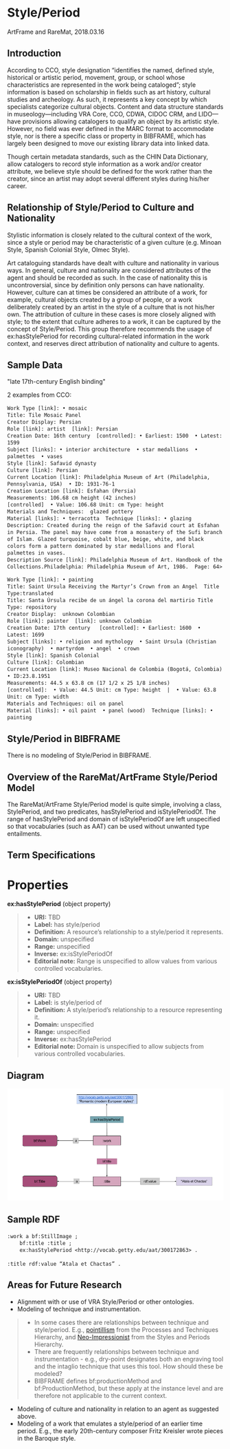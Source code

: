 Style/Period
============

ArtFrame and RareMat, 2018.03.16

Introduction
-----------
According to CCO, style designation “identifies the named, defined style, historical or artistic period, movement, group, or school whose characteristics are represented in the work being cataloged”; style information is based on scholarship in fields such as art history, cultural studies and archeology. As such, it represents a key concept by which specialists categorize cultural objects. Content and data structure standards in museology—including VRA Core, CCO, CDWA, CIDOC CRM, and LIDO—have provisions allowing catalogers to qualify an object by its artistic style. However, no field was ever defined in the MARC format to accommodate style, nor is there a specific class or property in BIBFRAME, which has largely been designed to move our existing library data into linked data. 

Though certain metadata standards, such as the CHIN Data Dictionary, allow catalogers to record style information as a work and/or creator attribute, we believe style should be defined for the work rather than the creator, since an artist may adopt several different styles during his/her career.

Relationship of Style/Period to Culture and Nationality
------------

Stylistic information is closely related to the cultural context of the work, since a style or period may be characteristic of a given culture (e.g. Minoan Style, Spanish Colonial Style, Olmec Style).  

Art cataloguing standards have dealt with culture and nationality in various ways. In general, culture and nationality are considered attributes of the agent and should be recorded as such. In the case of nationality this is uncontroversial, since by definition only persons can have nationality. However, culture can at times be considered an attribute of a work, for example,  cultural objects created by a group of people, or a work deliberately created by an artist in the style of a culture that is not his/her own. The attribution of culture in these cases is more closely aligned with style; to the extent that culture adheres to a work, it can be captured by the concept of Style/Period. This group therefore recommends the usage of ex:hasStylePeriod for recording cultural-related information in the work context, and reserves direct attribution of nationality and culture to agents.  

Sample Data
-----------
"late 17th-century English binding"

2 examples from CCO:

```Class [controlled]: • decorative arts  • Islamic art  • murals
Work Type [link]: • mosaic
Title: Tile Mosaic Panel
Creator Display: Persian
Role [link]: artist  [link]: Persian
Creation Date: 16th century  [controlled]: • Earliest: 1500  • Latest: 1599
Subject [links]: • interior architecture  • star medallions  • palmettes  • vases
Style [link]: Safavid dynasty
Culture [link]: Persian
Current Location [link]: Philadelphia Museum of Art (Philadelphia, Pennsylvania, USA)  • ID: 1931-76-1
Creation Location [link]: Esfahan (Persia)
Measurements: 106.68 cm height (42 inches)
[controlled]  • Value: 106.68 Unit: cm Type: height
Materials and Techniques:  glazed pottery 
Material [links]: • terracotta  Technique [links]: • glazing
Description: Created during the reign of the Safavid court at Esfahan in Persia. The panel may have come from a monastery of the Sufi branch of Islam. Glazed turquoise, cobalt blue, beige, white, and black colors form a pattern dominated by star medallions and floral palmettes in vases.
Description Source [link]: Philadelphia Museum of Art. Handbook of the Collections.Philadelphia: Philadelphia Museum of Art, 1986.  Page: 64>
```
```Class [controlled]: • paintings  • South American art
Work Type [link]: • painting
Title: Saint Ursula Receiving the Martyr’s Crown from an Angel  Title Type:translated
Title: Santa Úrsula recibe de un ángel la corona del martirio Title Type: repository
Creator Display:  unknown Colombian
Role [link]: painter  [link]: unknown Colombian
Creation Date: 17th century   [controlled]: • Earliest: 1600  • Latest: 1699
Subject [links]: • religion and mythology  • Saint Ursula (Christian iconography)  • martyrdom  • angel  • crown
Style [link]: Spanish Colonial
Culture [link]: Colombian
Current Location [link]: Museo Nacional de Colombia (Bogotá, Colombia)  • ID:23.8.1951
Measurements: 44.5 x 63.8 cm (17 1/2 x 25 1/8 inches)
[controlled]:  • Value: 44.5 Unit: cm Type: height  |  • Value: 63.8 Unit: cm Type: width 
Materials and Techniques: oil on panel
Material [links]: • oil paint  • panel (wood)  Technique [links]: • painting
```
 


Style/Period in BIBFRAME
------------
There is no modeling of Style/Period in BIBFRAME.

Overview of the RareMat/ArtFrame Style/Period Model
----------
The RareMat/ArtFrame Style/Period model is quite simple, involving a class, StylePeriod, and two predicates, hasStylePeriod and isStylePeriodOf. The range of hasStylePeriod and domain of isStylePeriodOf are left unspecified so that vocabularies (such as AAT) can be used without unwanted type entailments.

Term Specifications
---------------

Properties
==========

**ex:hasStylePeriod** (object property)
> - **URI:** TBD
> - **Label:** has style/period
> - **Definition:** A resource’s relationship to a style/period it represents.
> - **Domain:** unspecified
> - **Range:** unspecified
> - **Inverse:** ex:isStylePeriodOf
> - **Editorial note:** Range is unspecified to allow values from various controlled vocabularies.

**ex:isStylePeriodOf** (object property)
> - **URI:** TBD
> - **Label:** is style/period of
> - **Definition:** A style/period’s relationship to a resource representing it.
> - **Domain:** unspecified
> - **Range:** unspecified
> - **Inverse:** ex:hasStylePeriod
> - **Editorial note:** Domain is unspecified to allow subjects from various controlled vocabularies.



Diagram
-----------

![Style and Period diagram](/modeling_recommendations/modeling_diagrams/style_period.png)

Sample RDF
--------
```
:work a bf:StillImage ;
    bf:title :title ;
    ex:hasStylePeriod <http://vocab.getty.edu/aat/300172863> .

:title rdf:value “Atala et Chactas” .
``` 

Areas for Future Research
---------
- Alignment with or use of VRA Style/Period or other ontologies.
- Modeling of technique and instrumentation. 
> - In some cases there are relationships between technique and style/period. E.g., <a href="http://vocab.getty.edu/aat/300067450">pointillism</a> from the Processes and Techniques Hierarchy, and <a href="http://vocab.getty.edu/aat/300021505">Neo-Impressionist</a> from the Styles and Periods Hierarchy.  
> - There are frequently relationships between technique and instrumentation - e.g., dry-point designates both an engraving tool and the intaglio technique that uses this tool. How should these be modeled?
> - BIBFRAME defines bf:productionMethod and bf:ProductionMethod, but these apply at the instance level and are therefore not applicable to the current context.
- Modeling of culture and nationality in relation to an agent as suggested above.
- Modeling of a work that emulates a style/period of an earlier time period. E.g., the early 20th-century composer Fritz Kreisler wrote pieces in the Baroque style.




